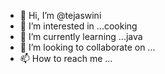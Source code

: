 - 👋 Hi, I’m @tejaswini
- 👀 I’m interested in ...cooking
- 🌱 I’m currently learning ...java
- 💞️ I’m looking to collaborate on ...
- 📫 How to reach me ...

<!---
Ishwarvirat/Ishwarvirat is a ✨ special ✨ repository because its `README.md` (this file) appears on your GitHub profile.
You can click the Preview link to take a look at your changes.
--->
